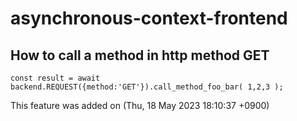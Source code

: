 
 asynchronous-context-frontend
================================================================================


How to call a method in http method  GET
--------------------------------------------------------------------------------

```
const result = await backend.REQUEST({method:'GET'}).call_method_foo_bar( 1,2,3 );
```

This feature was added on (Thu, 18 May 2023 18:10:37 +0900)




